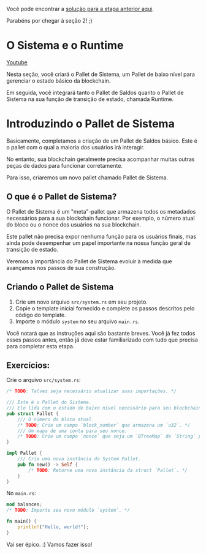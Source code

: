 Você pode encontrar a [solução para a etapa anterior aqui](https://gist.github.com/nomadbitcoin/afd212bee56108f0cd87c712ad5d3fdf).

Parabéns por chegar à seção 2! ;)

# O Sistema e o Runtime

[Youtube](https://www.youtube.com/watch?v=7Ue4xmpcDnk)

Nesta seção, você criará o Pallet de Sistema, um Pallet de baixo nível para gerenciar o estado básico da blockchain.

Em seguida, você integrará tanto o Pallet de Saldos quanto o Pallet de Sistema na sua função de transição de estado, chamada Runtime.

# Introduzindo o Pallet de Sistema

Basicamente, completamos a criação de um Pallet de Saldos básico. Este é o pallet com o qual a maioria dos usuários irá interagir.

No entanto, sua blockchain geralmente precisa acompanhar muitas outras peças de dados para funcionar corretamente.

Para isso, criaremos um novo pallet chamado Pallet de Sistema.

## O que é o Pallet de Sistema?

O Pallet de Sistema é um "meta"-pallet que armazena todos os metadados necessários para a sua blockchain funcionar. Por exemplo, o número atual do bloco ou o nonce dos usuários na sua blockchain.

Este pallet não precisa expor nenhuma função para os usuários finais, mas ainda pode desempenhar um papel importante na nossa função geral de transição de estado.

Veremos a importância do Pallet de Sistema evoluir à medida que avançamos nos passos de sua construção.

## Criando o Pallet de Sistema

1. Crie um novo arquivo `src/system.rs` em seu projeto.
2. Copie o template inicial fornecido e complete os passos descritos pelo código do template.
3. Importe o módulo `system` no seu arquivo `main.rs`.

Você notará que as instruções aqui são bastante breves. Você já fez todos esses passos antes, então já deve estar familiarizado com tudo que precisa para completar esta etapa.

## Exercícios:

Crie o arquivo `src/system.rs`:

```rust
/* TODO: Talvez seja necessário atualizar suas importações. */

/// Este é o Pallet do Sistema.
/// Ele lida com o estado de baixo nível necessário para seu blockchain.
pub struct Pallet {
    /// O número do bloco atual.
    /* TODO: Crie um campo `block_number` que armazena um `u32`. */
    /// Um mapa de uma conta para seu nonce.
    /* TODO: Crie um campo `nonce` que seja um `BTreeMap` de `String` para `u32`. */
}

impl Pallet {
    /// Cria uma nova instância do System Pallet.
    pub fn new() -> Self {
        /* TODO: Retorne uma nova instância da struct `Pallet`. */
    }
}
```

No `main.rs`:

```rust
mod balances;
/* TODO: Importe seu novo módulo `system`. */

fn main() {
    println!("Hello, world!");
}
```

Vai ser épico. :) Vamos fazer isso!